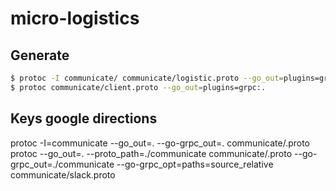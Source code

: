 # micro-logistics


## Generate
```sh
$ protoc -I communicate/ communicate/logistic.proto --go_out=plugins=grpc:communicate
$ protoc communicate/client.proto --go_out=plugins=grpc:.
```


## Keys google directions

protoc -I=communicate --go_out=. --go-grpc_out=. communicate/.proto protoc --go_out=. --proto_path=./communicate communicate/.proto --go-grpc_out=./communicate --go-grpc_opt=paths=source_relative communicate/slack.proto